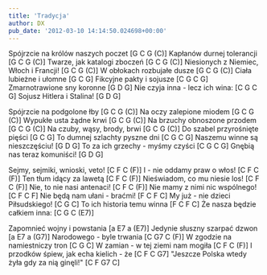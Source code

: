 ```yaml
---
title: 'Tradycja'
author: DX
pub_date: '2012-03-10 14:14:50.024698+00:00'
---
```


Spójrzcie na królów naszych poczet [G C G (C)]
Kapłanów durnej tolerancji [G C G (C)]
Twarze, jak katalogi zboczeń [G C G (C)]
Niesionych z Niemiec, Włoch i Francji! [G C G (C)]
W obłokach rozbujałe dusze [G C G (C)]
Ciała lubieżne i ułomne [G C G]
Fikcyjne pakty i sojusze [C G C G]
Zmarnotrawione sny koronne [G D G]
Nie czyja inna - lecz ich wina: [C G C G]
Sojusz Hitlera i Stalina! [G D G]

Spójrzcie na podgolone łby [G C G (C)]
Na oczy zalepione miodem [G C G (C)]
Wypukłe usta żądne krwi [G C G (C)]
Na brzuchy obnoszone przodem [G C G (C)]
Na czuby, wąsy, brody, brwi [G C G (C)]
Do szabel przyrośnięte pięści [G C G]
To dumnej szlachty pyszne dni [C G C G]
Naszemu winne są nieszczęściu! [G D G]
To za ich grzechy - myśmy czyści [C G C G]
Gnębią nas teraz komuniści! [G D G]

Sejmy, sejmiki, wnioski, veto! [C F C (F)]
I - nie oddamy praw o włos! [C F C (F)]
Ten tłum idący za lawetą [C F C (F)]
Nieświadom, co mu niesie los! [C F C (F)]
Nie, to nie nasi antenaci! [C F C (F)]
Nie mamy z nimi nic wspólnego! [C F C F]
Nie będą nam ułani - braćmi! [F C F C]
My już - nie dzieci Piłsudskiego! [C G C]
To ich historia temu winna [F C F C]
Że nasza będzie całkiem inna: [C G C (E7)]

Zapomnieć wojny i powstania [a E7 a (E7)]
Jedynie słuszny szarpać dzwon [a E7 a (G7)]
Narodowego - byle trwania [C G7 C (F)]
W zgodzie na namiestniczy tron [C G C]
W zamian - w tej ziemi nam mogiła [C F C (F)]
I przodków śpiew, jak echa kielich - że [C F C G7]
"Jeszcze Polska wtedy żyła gdy za nią ginęli!" [C F G7 C]